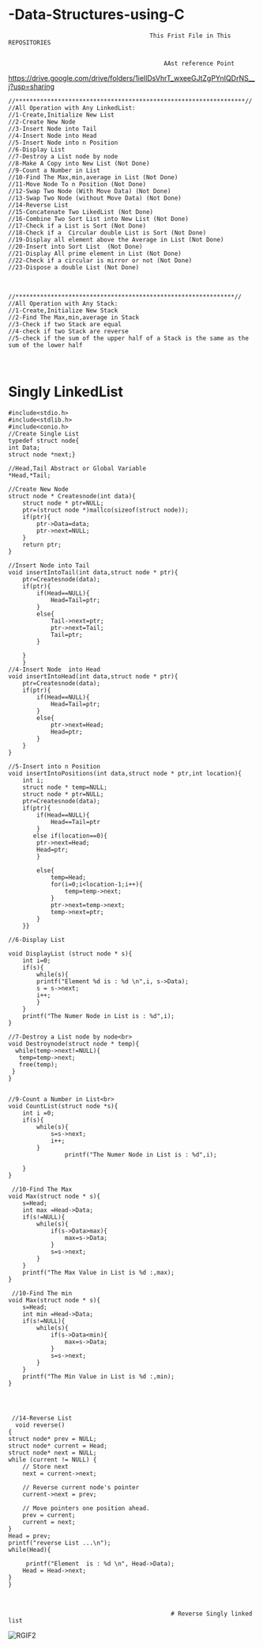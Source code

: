 # -Data-Structures-using-C

                                            This Frist File in This REPOSITORIES


                                                AAst reference Point
https://drive.google.com/drive/folders/1ieIlDsVhrT_wxeeGJtZgPYnIQDrNS__j?usp=sharing

    //*****************************************************************//
    //All Operation with Any LinkedList:                               
    //1-Create,Initialize New List                                   
    //2-Create New Node                                              
    //3-Insert Node into Tail
    //4-Insert Node into Head
    //5-Insert Node into n Position
    //6-Display List
    //7-Destroy a List node by node
    //8-Make A Copy into New List (Not Done)
    //9-Count a Number in List  
    //10-Find The Max,min,average in List (Not Done)
    //11-Move Node To n Position (Not Done)
    //12-Swap Two Node (With Move Data) (Not Done)
    //13-Swap Two Node (without Move Data) (Not Done)
    //14-Reverse List
    //15-Concatenate Two LikedList (Not Done)
    //16-Combine Two Sort List into New List (Not Done)
    //17-Check if a List is Sort (Not Done)
    //18-Check if a  Circular double List is Sort (Not Done)
    //19-Display all element above the Average in List (Not Done) 
    //20-Insert into Sort List  (Not Done)
    //21-Display All prime element in List (Not Done)
    //22-Check if a circular is mirror or not (Not Done)
    //23-Dispose a double List (Not Done)

<br>


    //**************************************************************//
    //All Operation with Any Stack:
    //1-Create,Initialize New Stack
    //2-Find The Max,min,average in Stack
    //3-Check if two Stack are equal
    //4-check if two Stack are reverse
    //5-check if the sum of the upper half of a Stack is the same as the sum of the lower half

<br>









# Singly LinkedList
    #include<stdio.h>
    #include<stdlib.h>
    #include<conio.h>
    //Create Single List
    typedef struct node{
    int Data;
    struct node *next;}

    //Head,Tail Abstract or Global Variable
    *Head,*Tail;

    //Create New Node
    struct node * Createsnode(int data){
        struct node * ptr=NULL;
        ptr=(struct node *)mallco(sizeof(struct node));
        if(ptr){
            ptr->Data=data;
            ptr->next=NULL;
        }
        return ptr;
    }

    //Insert Node into Tail
    void insertIntoTail(int data,struct node * ptr){   
        ptr=Createsnode(data);
        if(ptr){
            if(Head==NULL){
                Head=Tail=ptr;
            }
            else{
                Tail->next=ptr;
                ptr->next=Tail;
                Tail=ptr;
            }
           
        }
        }
    //4-Insert Node  into Head
    void insertIntoHead(int data,struct node * ptr){
        ptr=Createsnode(data);
        if(ptr){
            if(Head==NULL){
                Head=Tail=ptr;
            }
            else{
                ptr->next=Head;
                Head=ptr;
            }
        }
    }

    //5-Insert into n Position
    void insertIntoPositions(int data,struct node * ptr,int location){
        int i;
        struct node * temp=NULL;
        struct node * ptr=NULL;
        ptr=Createsnode(data);
        if(ptr){
            if(Head==NULL){
                Head==Tail=ptr
            }
           else if(location==0){
            ptr->next=Head;
            Head=ptr;   
            }

            else{
                temp=Head;
                for(i=0;i<location-1;i++){
                    temp=temp->next;
                }
                ptr->next=temp->next;
                temp->next=ptr;
            }
        }}

    //6-Display List

    void DisplayList (struct node * s){
        int i=0;
        if(s){
            while(s){
            printf("Element %d is : %d \n",i, s->Data);
            s = s->next;
            i++;
            }
        }
        printf("The Numer Node in List is : %d",i);
    }

    //7-Destroy a List node by node<br>
    void Destroynode(struct node * temp){
      while(temp->next!=NULL){
       temp=temp->next;
       free(temp);
     }
    } 
    

    //9-Count a Number in List<br>
    void CountList(struct node *s){
        int i =0;
        if(s){
            while(s){
                s=s->next;
                i++;
            }
                    printf("The Numer Node in List is : %d",i);

        }
    }
     
     //10-Find The Max
    void Max(struct node * s){
        s=Head;
        int max =Head->Data;
        if(s!=NULL){
            while(s){
                if(s->Data>max){
                    max=s->Data;
                }
                s=s->next;
            }
        }
        printf("The Max Value in List is %d :,max);
    }

     //10-Find The min
    void Max(struct node * s){
        s=Head;
        int min =Head->Data;
        if(s!=NULL){
            while(s){
                if(s->Data<min){
                    max=s->Data;
                }
                s=s->next;
            }
        }
        printf("The Min Value in List is %d :,min);
    }




     //14-Reverse List
      void reverse()
    {
	struct node* prev = NULL;
	struct node* current = Head;
	struct node* next = NULL;
	while (current != NULL) {
		// Store next
		next = current->next;

		// Reverse current node's pointer
		current->next = prev;

		// Move pointers one position ahead.
		prev = current;
		current = next;
	}
	Head = prev;
	printf("reverse List ...\n");
    while(Head){

         printf("Element  is : %d \n", Head->Data);
		Head = Head->next;
    }
    } 







<Br>


                                                  # Reverse Singly linked list
                                                  
![RGIF2](https://user-images.githubusercontent.com/39864308/73269719-04617200-41e6-11ea-8cfc-00130779ddac.gif)
